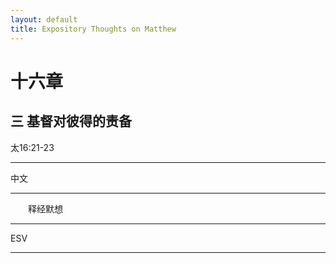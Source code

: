 ```yaml
---
layout: default
title: Expository Thoughts on Matthew
---
```


# 十六章 

## 三 基督对彼得的责备

太16:21-23

***

中文<br>

***

&emsp;&emsp;释经默想

***

ESV

***
